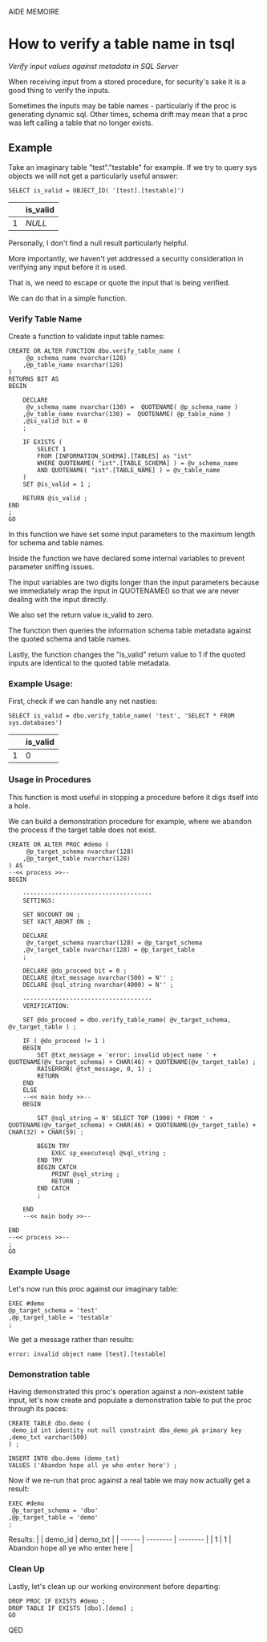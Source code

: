 AIDE MEMOIRE 

How to verify a table name in tsql 
==================================== 
*Verify input values against metadata in SQL Server* 

When receiving input from a stored procedure, for security's sake it is a good thing to verify the inputs. 

Sometimes the inputs may be table names - particularly if the proc is generating dynamic sql. 
Other times, schema drift may mean that a proc was left calling a table that no longer exists.  

## Example 
Take an imaginary table "test"."testable" for example. 
If we try to query sys objects we will not get a particularly useful answer: 

```tsql 
SELECT is_valid = OBJECT_ID( '[test].[testable]') 
``` 

|     | is_valid | 
| --- | ---------------- | 
| 1 | *NULL* | 

Personally, I don't find a null result particularly helpful. 

More importantly, we haven't yet addressed a security consideration in verifying any input before it is used. 

That is, we need to escape or quote the input that is being verified. 

We can do that in a simple function. 

### Verify Table Name 
Create a function to validate input table names: 

```tsql 
CREATE OR ALTER FUNCTION dbo.verify_table_name ( 
     @p_schema_name nvarchar(128)
    ,@p_table_name nvarchar(128) 
) 
RETURNS BIT AS 
BEGIN 

    DECLARE 
     @v_schema_name nvarchar(130) =  QUOTENAME( @p_schema_name ) 
    ,@v_table_name nvarchar(130) =  QUOTENAME( @p_table_name )
    ,@is_valid bit = 0 
    ; 
    
    IF EXISTS ( 
        SELECT 1 
        FROM [INFORMATION_SCHEMA].[TABLES] as "ist" 
        WHERE QUOTENAME( "ist".[TABLE_SCHEMA] ) = @v_schema_name 
        AND QUOTENAME( "ist".[TABLE_NAME] ) = @v_table_name 
    )
    SET @is_valid = 1 ; 

    RETURN @is_valid ; 
END 
; 
GO 
``` 

In this function we have set some input parameters to the maximum length for schema and table names. 

Inside the function we have declared some internal variables to prevent parameter sniffing issues. 

The input variables are two digits longer than the input parameters because we immediately wrap the input in QUOTENAME() so that we are never dealing with the input directly. 

We also set the return value is_valid to zero. 

The function then queries the information schema table metadata against the quoted schema and table names. 

Lastly, the function changes the "is_valid" return value to 1 if the quoted inputs are identical to the quoted table metadata. 

### Example Usage: 
First, check if we can handle any net nasties: 

```tsql 
SELECT is_valid = dbo.verify_table_name( 'test', 'SELECT * FROM sys.databases')
``` 

|     | is_valid | 
| --- | ---------------- | 
| 1 | 0 | 

### Usage in Procedures 
This function is most useful in stopping a procedure before it digs itself into a hole. 

We can build a demonstration procedure for example, where we abandon the process if the target table does not exist. 

```tsql 
CREATE OR ALTER PROC #demo ( 
     @p_target_schema nvarchar(128)   
    ,@p_target_table nvarchar(128) 
) AS 
--<< process >>-- 
BEGIN 

    ------------------------------------ 
    SETTINGS: 

    SET NOCOUNT ON ; 
    SET XACT_ABORT ON ; 

    DECLARE 
     @v_target_schema nvarchar(128) = @p_target_schema   
    ,@v_target_table nvarchar(128) = @p_target_table 
    ; 

    DECLARE @do_proceed bit = 0 ; 
	DECLARE @txt_message nvarchar(500) = N'' ; 
    DECLARE @sql_string nvarchar(4000) = N'' ; 

    ------------------------------------ 
    VERIFICATION: 

    SET @do_proceed = dbo.verify_table_name( @v_target_schema, @v_target_table ) ; 

    IF ( @do_proceed != 1 ) 
    BEGIN 
        SET @txt_message = 'error: invalid object name ' + QUOTENAME(@v_target_schema) + CHAR(46) + QUOTENAME(@v_target_table) ; 
		RAISERROR( @txt_message, 0, 1) ; 
        RETURN 
    END 
    ELSE 
    --<< main body >>-- 
    BEGIN 

        SET @sql_string = N' SELECT TOP (1000) * FROM ' + QUOTENAME(@v_target_schema) + CHAR(46) + QUOTENAME(@v_target_table) + CHAR(32) + CHAR(59) ; 

        BEGIN TRY 
            EXEC sp_executesql @sql_string ; 
        END TRY 
        BEGIN CATCH 
            PRINT @sql_string ; 
            RETURN ; 
        END CATCH 
        ; 

    END 
    --<< main body >>-- 

END 
--<< process >>-- 
; 
GO 
``` 

### Example Usage 
Let's now run this proc against our imaginary table: 

```tsql 
EXEC #demo 
@p_target_schema = 'test'    
,@p_target_table = 'testable' 
; 
``` 

We get a message rather than results: 

```tsql 
error: invalid object name [test].[testable] 
``` 

### Demonstration table 
Having demonstrated this proc's operation against a non-existent table input, let's now create and populate a demonstration table to put the proc through its paces: 

```tsql 
CREATE TABLE dbo.demo ( 
 demo_id int identity not null constraint dbo_demo_pk primary key 
,demo_txt varchar(500) 
) ; 

INSERT INTO dbo.demo (demo_txt) 
VALUES ('Abandon hope all ye who enter here') ; 
``` 

Now if we re-run that proc against a real table we may now actually get a result: 

```tsql 
EXEC #demo 
 @p_target_schema = 'dbo'    
,@p_target_table = 'demo' 
; 
``` 

Results: 
|     | demo_id | demo_txt | 
| ------ | -------- | -------- | 
| 1 | 1 | Abandon hope all ye who enter here | 

### Clean Up 

Lastly, let's clean up our working environment before departing: 

```tsql 
DROP PROC IF EXISTS #demo ; 
DROP TABLE IF EXISTS [dbo].[demo] ; 
GO 
``` 

QED 